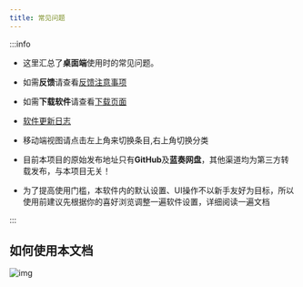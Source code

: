 ```yaml
---
title: 常见问题
---
```


:::info

- 这里汇总了**桌面端**使用时的常见问题。

- 如需**反馈**请查看[反馈注意事项](/#如何反馈)

- 如需**下载软件**请查看[下载页面](/download/)

- [软件更新日志](https://github.com/lyswhut/lx-music-desktop/blob/master/CHANGELOG.md)

- 移动端视图请点击左上角来切换条目,右上角切换分类

- 目前本项目的原始发布地址只有**GitHub**及**蓝奏网盘**，其他渠道均为第三方转载发布，与本项目无关！

- 为了提高使用门槛，本软件内的默认设置、UI操作不以新手友好为目标，所以使用前建议先根据你的喜好浏览调整一遍软件设置，详细阅读一遍文档

:::

## 如何使用本文档

![img](https://i3.mjj.rip/2023/07/14/b4f9e9f3a2b7ff3a47694b496a39ed19.png)